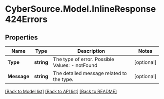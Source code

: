 # CyberSource.Model.InlineResponse424Errors
## Properties

Name | Type | Description | Notes
------------ | ------------- | ------------- | -------------
**Type** | **string** | The type of error.  Possible Values:   - notFound  | [optional] 
**Message** | **string** | The detailed message related to the type. | [optional] 

[[Back to Model list]](../README.md#documentation-for-models) [[Back to API list]](../README.md#documentation-for-api-endpoints) [[Back to README]](../README.md)

